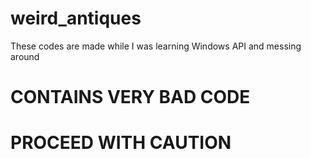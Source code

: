 # weird_antiques
These codes are made while I was learning Windows API and messing around

# CONTAINS VERY BAD CODE
# PROCEED WITH CAUTION

